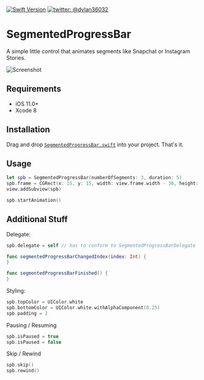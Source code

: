 
[![Swift Version][swift-image]][swift-url]
[![twitter: @dylan36032](http://img.shields.io/badge/twitter-%40dylan36032-blue.svg?style=flat)](https://twitter.com/dylan36032)

# SegmentedProgressBar
A simple little control that animates segments like Snapchat or Instagram Stories.

![Screenshot](screenshot.png)

## Requirements
- iOS 11.0+
- Xcode 8

## Installation

Drag and drop [`SegmentedProgressBar.swift`](https://raw.githubusercontent.com/D-32/SegmentedProgressBar/master/SegmentedProgressBar/SegmentedProgressBar.swift) into your project. That's it.

## Usage

```swift
let spb = SegmentedProgressBar(numberOfSegments: 3, duration: 5)
spb.frame = CGRect(x: 15, y: 15, width: view.frame.width - 30, height: 4)
view.addSubview(spb)

spb.startAnimation()
```

## Additional Stuff
Delegate:

```swift
spb.delegate = self // has to conform to SegmentedProgressBarDelegate

func segmentedProgressBarChangedIndex(index: Int) {
}

func segmentedProgressBarFinished() {
}
```

Styling:

```swift
spb.topColor = UIColor.white
spb.bottomColor = UIColor.white.withAlphaComponent(0.25)
spb.padding = 2
```

Pausing / Resuming

```swift
spb.isPaused = true
spb.isPaused = false
```

Skip / Rewind

```swift
spb.skip()
spb.rewind()
```

[swift-image]:https://img.shields.io/badge/swift-5.0-orange.svg
[swift-url]: https://swift.org/
